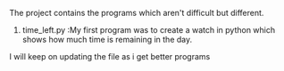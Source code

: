 The project contains the programs which aren't difficult but different.
1. time_left.py :My first program was to create a watch in python which shows how much time is remaining in the day.

I will keep on updating the file as i get better programs
